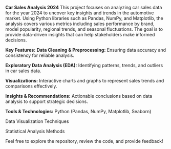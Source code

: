 **Car Sales Analysis 2024**
This project focuses on analyzing car sales data for the year 2024 to uncover key insights and trends in the automotive market. Using Python libraries such as Pandas, NumPy, and Matplotlib, the analysis covers various metrics including sales performance by brand, model popularity, regional trends, and seasonal fluctuations. The goal is to provide data-driven insights that can help stakeholders make informed decisions.

**Key Features:**
**Data Cleaning & Preprocessing:** Ensuring data accuracy and consistency for reliable analysis.

**Exploratory Data Analysis (EDA):** Identifying patterns, trends, and outliers in car sales data.

**Visualizations:** Interactive charts and graphs to represent sales trends and comparisons effectively.

**Insights & Recommendations:** Actionable conclusions based on data analysis to support strategic decisions.


**Tools & Technologies:**
Python (Pandas, NumPy, Matplotlib, Seaborn)

Data Visualization Techniques

Statistical Analysis Methods

Feel free to explore the repository, review the code, and provide feedback!
